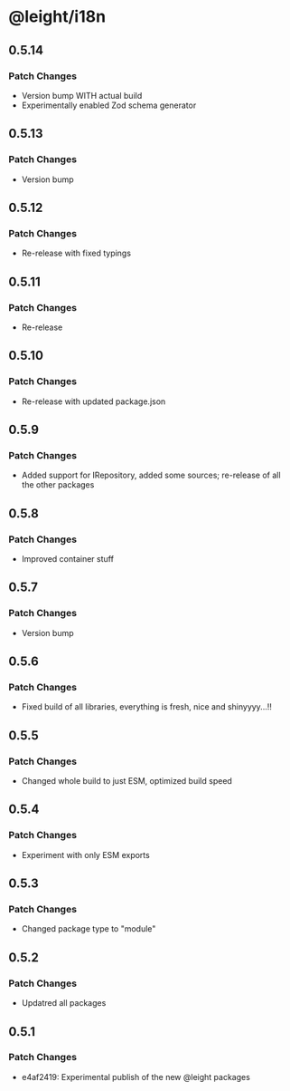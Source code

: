 # @leight/i18n

## 0.5.14

### Patch Changes

- Version bump WITH actual build
- Experimentally enabled Zod schema generator

## 0.5.13

### Patch Changes

- Version bump

## 0.5.12

### Patch Changes

- Re-release with fixed typings

## 0.5.11

### Patch Changes

- Re-release

## 0.5.10

### Patch Changes

- Re-release with updated package.json

## 0.5.9

### Patch Changes

- Added support for IRepository, added some sources; re-release of all the other packages

## 0.5.8

### Patch Changes

- Improved container stuff

## 0.5.7

### Patch Changes

- Version bump

## 0.5.6

### Patch Changes

- Fixed build of all libraries, everything is fresh, nice and shinyyyy...!!

## 0.5.5

### Patch Changes

- Changed whole build to just ESM, optimized build speed

## 0.5.4

### Patch Changes

- Experiment with only ESM exports

## 0.5.3

### Patch Changes

- Changed package type to "module"

## 0.5.2

### Patch Changes

- Updatred all packages

## 0.5.1

### Patch Changes

- e4af2419: Experimental publish of the new @leight packages
